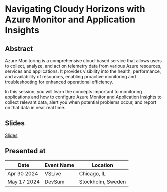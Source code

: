 # Navigating Cloudy Horizons with Azure Monitor and Application Insights

## Abstract

Azure Monitoring is a comprehensive cloud-based service that allows users to collect, analyze, and act on telemetry data from various Azure resources, services and applications. It provides visibility into the health, performance, and availability of resources, enabling proactive monitoring and troubleshooting for enhanced operational efficiency.

In this session, you will learn the concepts important to monitoring applications and how to configure Azure Monitor and Application Insights to collect relevant data, alert you when potential problems occur, and report on that data in near real time.

## Slides

[Slides](https://1drv.ms/p/s!AsEkrMBA7Ehw1a9r4S0QcWv_fsCdHQ?e=Dtoq5W)

## Presented at

| Date      | Event Name                                                    | Location    |
| --------- | ------------------------------------------------------------- | ----------- |
| Apr 30 2024 | VSLive | Chicago, IL
| May 17 2024 | DevSum | Stockholm, Sweden |
